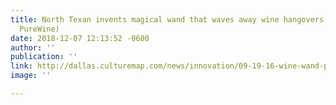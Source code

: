 ```yaml
---
title: North Texan invents magical wand that waves away wine hangovers (HW Alumni,
  PureWine)
date: 2018-12-07 12:13:52 -0600
author: ''
publication: ''
link: http://dallas.culturemap.com/news/innovation/09-19-16-wine-wand-purewine-hangover-cure/#slide=0
image: ''

---
```

